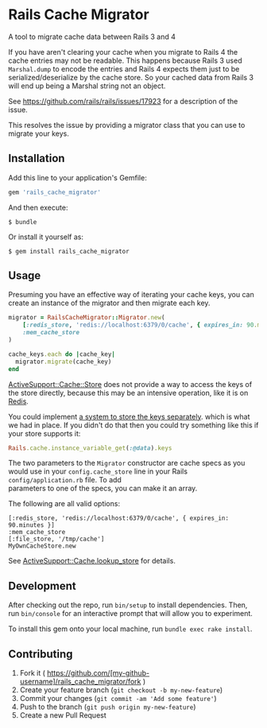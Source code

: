 # Rails Cache Migrator

A tool to migrate cache data between Rails 3 and 4

If you have aren't clearing your cache when you migrate to Rails 4 the cache entries
may not be readable. This happens because Rails 3 used `Marshal.dump` to encode the
entries and Rails 4 expects them just to be serialized/deserialize by the cache store. 
So your cached data from Rails 3 will end up being a Marshal string not an object.

See https://github.com/rails/rails/issues/17923 for a description of the issue.

This resolves the issue by providing a migrator class that you can use to migrate your
keys.

## Installation

Add this line to your application's Gemfile:

```ruby
gem 'rails_cache_migrator'
```

And then execute:

    $ bundle

Or install it yourself as:

    $ gem install rails_cache_migrator

## Usage
Presuming you have an effective way of iterating your cache keys, you can create an instance 
of the migrator and then migrate each key. 


```ruby
migrator = RailsCacheMigrator::Migrator.new(
    [:redis_store, 'redis://localhost:6379/0/cache', { expires_in: 90.minutes }],
    :mem_cache_store
)

cache_keys.each do |cache_key|
  migrator.migrate(cache_key)
end
```

[ActiveSupport::Cache::Store](http://api.rubyonrails.org/classes/ActiveSupport/Cache/Store.html)
does not provide a way to access the keys of the store directly, because this may be an intensive
operation, like it is on [Redis](http://redis.io/commands/keys). 

You could implement [a system to store the keys separately](http://stackoverflow.com/a/9603083/201911).
which is what we had in place. If you didn't do that then you could try something like this if your 
store supports it:

```ruby
Rails.cache.instance_variable_get(:@data).keys
```

The two parameters to the `Migrator` constructor are cache specs as you would use in 
your `config.cache_store` line in your Rails `config/application.rb` file. To add  
parameters to one of the specs, you can make it an array.

The following are all valid options:

    [:redis_store, 'redis://localhost:6379/0/cache', { expires_in: 90.minutes }]
    :mem_cache_store
    [:file_store, '/tmp/cache']
    MyOwnCacheStore.new

See [ActiveSupport::Cache.lookup_store](http://api.rubyonrails.org/classes/ActiveSupport/Cache.html#method-c-lookup_store)
for details.

## Development

After checking out the repo, run `bin/setup` to install dependencies. Then, run `bin/console` for an interactive prompt 
that will allow you to experiment.

To install this gem onto your local machine, run `bundle exec rake install`.

## Contributing

1. Fork it ( https://github.com/[my-github-username]/rails_cache_migrator/fork )
2. Create your feature branch (`git checkout -b my-new-feature`)
3. Commit your changes (`git commit -am 'Add some feature'`)
4. Push to the branch (`git push origin my-new-feature`)
5. Create a new Pull Request
